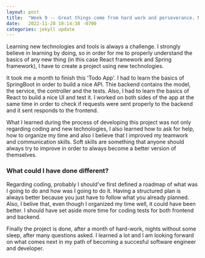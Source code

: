 ```yaml
---
layout: post
title:  "Week 9 -- Great things come from hard work and perseverance. No Excuses."
date:   2022-11-28 10:14:38 -0700
categories: jekyll update
---
```

Learning new technologies and tools is always a challenge. I strongly believe in learning by doing, so in order for me to properly understand the basics of any new thing (in this case React framework and Spring framework), I have to create a project using new technologies.

It took me a month to finish this 'Todo App'. I had to learn the basics of SpringBoot in order to build a nice API. Thie backend contains the model, the service, the controller and the tests. Also, I had to learn the basics of React to build a nice UI and test it. I worked on both sides of the app at the same time in order to check if requests were sent properly to the backend and it sent responds to the frontend.

What I learned during the process of developing this project was not only regarding coding and new technologies, I also learned how to ask for help, how to organize my time and also I believe that I improved my teamwork and communication skills. Soft skills are something that anyone should always try to improve in order to always become a better version of themselves.

### What could I have done different?
Regarding coding, probably I should've first defined a roadmap of what was I going to do and how was I going to do it. Having a structured plan is always better because you just have to follow what you already planned. Also, I belive that, even though I organized my time well, it could have been better. I should have set aside more time for coding tests for both frontend and backend.

Finally the project is done, after a month of hard-work, nights without some sleep, after many questions asked. I learned a lot and I am looking forward on what comes next in my path of becoming a succesful software engineer and developer.